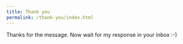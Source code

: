 ```yaml
---
title: Thank you
permalink: /thank-you/index.html
---
```

Thanks for the message. Now wait for my response in your inbox :-)